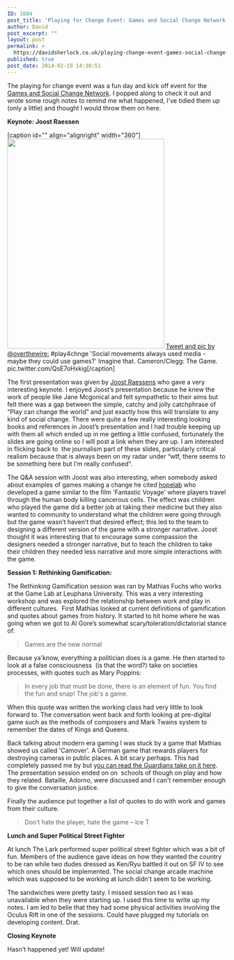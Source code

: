 ```yaml
---
ID: 1084
post_title: 'Playing for Change Event: Games and Social Change Network'
author: David
post_excerpt: ""
layout: post
permalink: >
  https://davidsherlock.co.uk/playing-change-event-games-social-change-network/
published: true
post_date: 2014-02-19 14:30:51
---
```

The playing for change event was a fun day and kick off event for the <a href="http://gamesandsocialchange.net/events">Games and Social Change Network</a>. I popped along to check it out and wrote some rough notes to remind me what happened, I've tidied them up (only a little) and thought I would throw them on here.

<strong>Keynote: Joost Raessen</strong>

[caption id="" align="alignright" width="360"]<img alt="" src="https://pbs.twimg.com/media/Bg1QshzIgAABIKT.jpg" width="360" height="480" /> <a href="https://twitter.com/overthewire/status/436093465018261506/photo/1">Tweet and pic by @overthewire:</a> #play4chnge 'Social movements always used media - maybe they could use games?' Imagine that. Cameron/Clegg: The Game. pic.twitter.com/QsE7oHxkig[/caption]

The first presentation was given by <a href="http://www.uu.nl/hum/staff/jraessens/0">Joost Raessens</a> who gave a very interesting keynote. I enjoyed Joost’s presentation because he knew the work of people like Jane Mcgonical and felt sympathetic to their aims but felt there was a gap between the simple, catchy and jolly catchphrase of “Play can change the world” and just exactly how this will translate to any kind of social change. There were quite a few really interesting looking books and references in Joost’s presentation and I had trouble keeping up with them all which ended up in me getting a little confused, fortunately the slides are going online so I will post a link when they are up. I am interested in flicking back to  the journalism part of these slides, particularly critical realism because that is always been on my radar under “wtf, there seems to be something here but I’m really confused”.

The Q&amp;A session with Joost was also interesting, when somebody asked about examples of games making a change he cited <a href="http://www.hopelab.org/">hopelab</a> who developed a game similar to the film 'Fantastic Voyage' where players travel through the human body killing cancerous cells. The effect was children who played the game did a better job at taking their medicine but they also wanted to community to understand what the children were going through but the game wasn’t haven’t that desired effect; this led to the team to designing a different version of the game with a stronger narrative. Joost thought it was interesting that to encourage some compassion the designers needed a stronger narrative, but to teach the children to take their children they needed less narrative and more simple interactions with the game.

<strong>Session 1: Rethinking Gamification:</strong>

The Rethinking Gamification session was ran by Mathias Fuchs who works at the Game Lab at Leuphana University. This was a very interesting workshop and was explored the relationship between work and play in different cultures.  First Mathias looked at current definitions of gamification and quotes about games from history. It started to hit home where he was going when we got to Al Gore’s somewhat scary/toleration/dictatorial stance of:
<blockquote>Games are the new normal</blockquote>
Because ya'know, everything a politician does is a game. He then started to look at a false consciousness  (is that the word?) take on societies processes, with quotes such as Mary Poppins:
<blockquote>In every job that must be done, there is an element of fun. You find the fun and snap! The job's a game.</blockquote>
When this quote was written the working class had very little to look forward to. The conversation went back and forth looking at pre-digital game such as the methods of composers and Mark Twains system to remember the dates of Kings and Queens.

Back talking about modern era gaming I was stuck by a game that Mathias showed us called 'Camover'. A German game that rewards players for destroying cameras in public places. A bit scary perhaps. This had completely passed me by but y<a href="http://www.theguardian.com/theguardian/shortcuts/2013/jan/25/game-destroy-cctv-cameras-berlin">ou can read the Guardians take on it here</a>. The presentation session ended on on  schools of though on play and how they related. Bataille, Adorno, were discussed and I can't remember enough to give the conversation justice.

Finally the audience put together a list of quotes to do with work and games from their culture.
<blockquote>Don’t hate the player, hate the game – ice T</blockquote>
<strong>Lunch and Super Political Street Fighter</strong>

At lunch The Lark performed super political street fighter which was a bit of fun. Members of the audience gave ideas on how they wanted the country to be ran while two dudes dressed as Ken/Ryu battled it out on SF IV to see which ones should be implemented. The social change arcade machine which was supposed to be working at lunch didn't seem to be working.

The sandwiches were pretty tasty. I missed session two as I was unavailable when they were starting up. I used this time to write up my notes. I am led to belie that they had some physical activities involving the Oculus Rift in one of the sessions. Could have plugged my tutorials on developing content. Drat.

<strong>Closing Keynote</strong>

Hasn't happened yet! Will update!